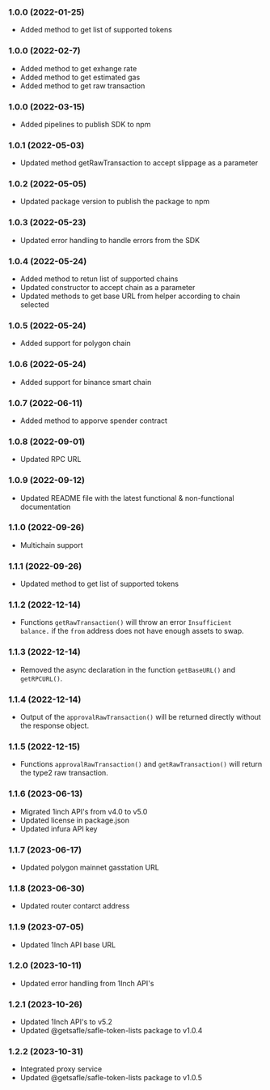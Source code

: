 ### 1.0.0 (2022-01-25)

- Added method to get list of supported tokens

### 1.0.0 (2022-02-7)

- Added method to get exhange rate
- Added method to get estimated gas
- Added method to get raw transaction

### 1.0.0 (2022-03-15)

- Added pipelines to publish SDK to npm 

### 1.0.1 (2022-05-03)

- Updated method getRawTransaction to accept slippage as a parameter

### 1.0.2 (2022-05-05)

- Updated package version to publish the package to npm

### 1.0.3 (2022-05-23)

- Updated error handling to handle errors from the SDK

### 1.0.4 (2022-05-24)

- Added method to retun list of supported chains
- Updated constructor to accept chain as a parameter
- Updated methods to get base URL from helper according to chain selected 

### 1.0.5 (2022-05-24)

- Added support for polygon chain

### 1.0.6 (2022-05-24)

- Added support for binance smart chain


### 1.0.7 (2022-06-11)

- Added method to apporve spender contract

### 1.0.8 (2022-09-01)

- Updated RPC URL

### 1.0.9 (2022-09-12)

- Updated README file with the latest functional & non-functional documentation

### 1.1.0 (2022-09-26)

- Multichain support

### 1.1.1 (2022-09-26)

- Updated method to get list of supported tokens

### 1.1.2 (2022-12-14)

- Functions `getRawTransaction()` will throw an error `Insufficient balance.` if the `from` address does not have enough assets to swap.

### 1.1.3 (2022-12-14)

- Removed the async declaration in the function `getBaseURL()` and `getRPCURL()`.

### 1.1.4 (2022-12-14)

- Output of the `approvalRawTransaction()` will be returned directly without the response object.

### 1.1.5 (2022-12-15)

- Functions `approvalRawTransaction()` and `getRawTransaction()` will return the type2 raw transaction.

### 1.1.6 (2023-06-13)

- Migrated 1inch API's from v4.0 to v5.0
- Updated license in package.json
- Updated infura API key

### 1.1.7 (2023-06-17)

- Updated polygon mainnet gasstation URL

### 1.1.8 (2023-06-30)

- Updated router contarct address

### 1.1.9 (2023-07-05)

- Updated 1Inch API base URL


### 1.2.0 (2023-10-11)

- Updated error handling from 1Inch API's
### 1.2.1 (2023-10-26)

- Updated 1Inch API's to v5.2
- Updated @getsafle/safle-token-lists package to v1.0.4

### 1.2.2 (2023-10-31)

- Integrated proxy service
- Updated @getsafle/safle-token-lists package to v1.0.5
